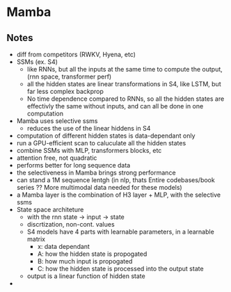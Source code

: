 # Mamba

## Notes
 - diff from competitors (RWKV, Hyena, etc)
 - SSMs (ex. S4)
    - like RNNs, but all the inputs at the same time to compute the output, (rnn space, transformer perf)
    - all the hidden states are linear transformations in S4, like LSTM, but far less complex backprop
    - No time dependence compared to RNNs, so all the hidden states are effectivly the same without inputs, and can all be done in one computation
 - Mamba uses selective ssms
    - reduces the use of the linear hiddens in S4
 - computation of different hidden states is data-dependant only
 - run a GPU-efficient scan to caluculate all the hidden states
 - combine SSMs with MLP, transformers blocks, etc
 - attention free, not quadratic
 - performs better for long sequence data
 - the selectiveness in Mamba brings strong performance
 - can stand a 1M sequence lentgh (in nlp, thats Entire codebases/book series ?? More multimodal data needed for these models)
 - a Mamba layer is the combination of H3 layer + MLP, with the selective ssms
 - State space architeture
   - with the rnn state -> input -> state
   - discrtization, non-cont. values
   - S4 models have 4 parts with learnable parameters, in a learnable matrix
      - x: data dependant
      - A: how the hidden state is propogated
      - B: how much input is propogated
      - C: how the hidden state is processed into the output state
   - output is a linear function of hidden state
 - 